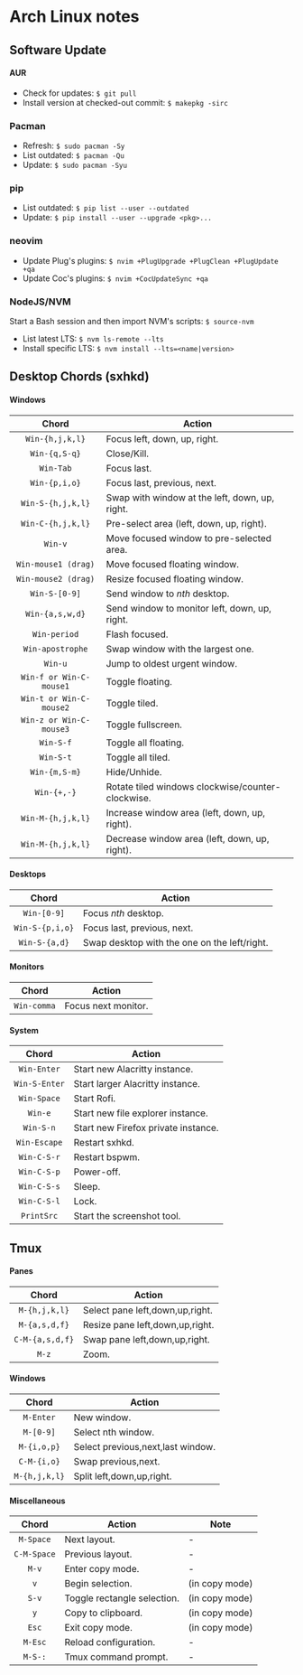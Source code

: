 # Arch Linux notes

## Software Update

#### AUR
- Check for updates: `$ git pull`
- Install version at checked-out commit: `$ makepkg -sirc`

### Pacman
- Refresh: `$ sudo pacman -Sy`
- List outdated: `$ pacman -Qu`
- Update: `$ sudo pacman -Syu`

### pip
- List outdated: `$ pip list --user --outdated`
- Update: `$ pip install --user --upgrade <pkg>...`

### neovim
- Update Plug's plugins: `$ nvim +PlugUpgrade +PlugClean +PlugUpdate +qa`
- Update Coc's plugins: `$ nvim +CocUpdateSync +qa`

### NodeJS/NVM
Start a Bash session and then import NVM's scripts: `$ source-nvm`
- List latest LTS: `$ nvm ls-remote --lts`
- Install specific LTS: `$ nvm install --lts=<name|version>`

## Desktop Chords (sxhkd)

#### Windows
| Chord                   | Action                                            |
|:-----------------------:|---------------------------------------------------|
| `Win-{h,j,k,l}`         | Focus left, down, up, right.                      |
| `Win-{q,S-q}`           | Close/Kill.                                       |
| `Win-Tab`               | Focus last.                                       |
| `Win-{p,i,o}`           | Focus last, previous, next.                       |
| `Win-S-{h,j,k,l}`       | Swap with window at the left, down, up, right.    |
| `Win-C-{h,j,k,l}`       | Pre-select area (left, down, up, right).          |
| `Win-v`                 | Move focused window to pre-selected area.         |
| `Win-mouse1 (drag)`     | Move focused floating window.                     |
| `Win-mouse2 (drag)`     | Resize focused floating window.                   |
| `Win-S-[0-9]`           | Send window to _nth_ desktop.                     |
| `Win-{a,s,w,d}`         | Send window to monitor left, down, up, right.     |
| `Win-period`            | Flash focused.                                    |
| `Win-apostrophe`        | Swap window with the largest one.                 |
| `Win-u`                 | Jump to oldest urgent window.                     |
| `Win-f or Win-C-mouse1` | Toggle floating.                                  |
| `Win-t or Win-C-mouse2` | Toggle tiled.                                     |
| `Win-z or Win-C-mouse3` | Toggle fullscreen.                                |
| `Win-S-f`               | Toggle all floating.                              |
| `Win-S-t`               | Toggle all tiled.                                 |
| `Win-{m,S-m}`           | Hide/Unhide.                                      |
| `Win-{+,-}`             | Rotate tiled windows clockwise/counter-clockwise. |
| `Win-M-{h,j,k,l}`       | Increase window area (left, down, up, right).     |
| `Win-M-{h,j,k,l}`       | Decrease window area (left, down, up, right).     |

#### Desktops
| Chord           | Action                                       |
|:---------------:|----------------------------------------------|
| `Win-[0-9]`     | Focus _nth_ desktop.                         |
| `Win-S-{p,i,o}` | Focus last, previous, next.                  |
| `Win-S-{a,d}`   | Swap desktop with the one on the left/right. |

#### Monitors
| Chord       | Action              |
|:-----------:|---------------------|
| `Win-comma` | Focus next monitor. |

#### System
| Chord         | Action                              |
|:-------------:|-------------------------------------|
| `Win-Enter`   | Start new Alacritty instance.       |
| `Win-S-Enter` | Start larger Alacritty instance.    |
| `Win-Space`   | Start Rofi.                         |
| `Win-e`       | Start new file explorer instance.   |
| `Win-S-n`     | Start new Firefox private instance. |
| `Win-Escape`  | Restart sxhkd.                      |
| `Win-C-S-r`   | Restart bspwm.                      |
| `Win-C-S-p`   | Power-off.                          |
| `Win-C-S-s`   | Sleep.                              |
| `Win-C-S-l`   | Lock.                               |
| `PrintSrc`    | Start the screenshot tool.          |

## Tmux

#### Panes
| Chord           | Action                          |
|:---------------:|---------------------------------|
| `M-{h,j,k,l}`   | Select pane left,down,up,right. |
| `M-{a,s,d,f}`   | Resize pane left,down,up,right. |
| `C-M-{a,s,d,f}` | Swap pane left,down,up,right.   |
| `M-z`           | Zoom.                           |

#### Windows
| Chord         | Action                            |
|:-------------:|-----------------------------------|
| `M-Enter`     | New window.                       |
| `M-[0-9]`     | Select nth window.                |
| `M-{i,o,p}`   | Select previous,next,last window. |
| `C-M-{i,o}`   | Swap previous,next.               |
| `M-{h,j,k,l}` | Split left,down,up,right.         |

#### Miscellaneous
| Chord       | Action                      | Note |
|:-----------:|-----------------------------|-|
| `M-Space`   | Next layout.                |-|
| `C-M-Space` | Previous layout.            |-|
| `M-v`       | Enter copy mode.            |-|
| `v`         | Begin selection.            | (in copy mode) |
| `S-v`       | Toggle rectangle selection. | (in copy mode) |
| `y`         | Copy to clipboard.          | (in copy mode) |
| `Esc`       | Exit copy mode.             | (in copy mode) |
| `M-Esc`     | Reload configuration.       |-|
| `M-S-:`     | Tmux command prompt.        |-|
